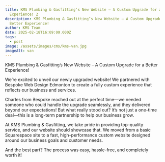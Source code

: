 ```yaml
---
title: KMS Plumbing & Gasfitting’s New Website – A Custom Upgrade for a Better
  Experience! 2
description: KMS Plumbing & Gasfitting’s New Website – A Custom Upgrade for a
  Better Experience!
author: KMS Team
date: 2025-02-18T16:09:00.000Z
tags:
  - post
image: /assets/images/cms/kms-van.jpg
imageAlt: van
---
```






KMS Plumbing & Gasfitting’s New
Website – A Custom Upgrade for a Better Experience!

We’re excited to unveil our newly upgraded website! We partnered
with Bespoke Web Design Edmonton to create a fully custom experience
that reflects our business and services.

Charles from Bespoke reached out at the perfect time—we needed
someone who could handle the upgrade seamlessly, and they delivered
beyond our expectations! But what really stood out? It’s not just a one-time
deal—this is a long-term partnership to help our business grow.

At KMS Plumbing & Gasfitting, we take pride in providing top-quality
service, and our website should showcase that. We moved from a basic
Squarespace site to a fast, high-performance custom website designed
around our business goals and customer needs.









And
the best part? The process was easy, hassle-free, and completely worth it!
